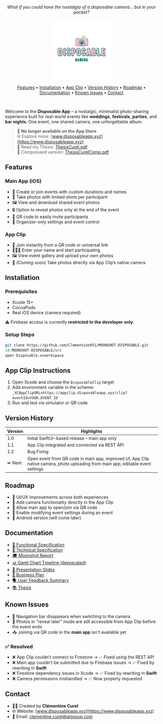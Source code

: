 <p align="center"><em>What if you could have the nostalgia of a disposable camera... but in your pocket?</em></p>
<p align="center">
  <img height="200px" src="./Documents/Images/SmallLogo.png" />
</p>
<p align="center">
  <a href="#features">Features</a> • 
  <a href="#installation">Installation</a> • 
  <a href="#app-clip-instructions">App Clip</a> • 
  <a href="#version-history">Version History</a> • 
  <a href="#roadmap">Roadmap</a> • 
  <a href="#documentation">Documentation</a> • 
  <a href="#known-issues">Known Issues</a> • 
  <a href="#contact">Contact</a>
</p>

<br>

Welcome to the **Disposable App** – a nostalgic, minimalist photo-sharing experience built for real-world events like **weddings**, **festivals**, **parties**, and **bar nights**. One event, one shared camera, one unforgettable album.

> 🚧 **No longer available on the App Store**  
> 🌐 Explore more: [www.disposableapp.xyz](https://www.disposableapp.xyz)  
> 📔 Read my Thesis: [ThesisCurel.pdf](./Documents/Thesis/ThesisCurel.pdf)  
> 💾 Compressed version: [ThesisCurelComp.pdf](./Documents/Thesis/ThesisCurelComp.pdf)

## Features

### Main App (iOS)
- 📅 Create or join events with custom durations and names
- 📸 Take photos with limited shots per participant
- 🖼️ View and download shared event photos
- 🔒 Option to reveal photos only at the end of the event
- 🎯 QR code to easily invite participants
- 🔧 Organizer-only settings and event control

### App Clip
- 🔗 Join instantly from a QR code or universal link
- 🧑‍🤝‍🧑 Enter your name and start participating
- 🖼️ View event gallery and upload your own photos
- 📸 *(Coming soon)* Take photos directly via App Clip’s native camera

## Installation

### Prerequisites
- Xcode 15+
- CocoaPods
- Real iOS device (camera required)

⚠️ Firebase access is currently **restricted to the developer only**.

### Setup Steps
```bash
git clone https://github.com/Clementine951/MOONSHOT-DISPOSABLE.git
cd MOONSHOT-DISPOSABLE/src
open Disposable.xcworkspace
```

## App Clip Instructions

1. Open Xcode and choose the `DisposableClip` target  
2. Add environment variable in the scheme:  
   `_XCAppClipURL=https://appclip.disposableapp.xyz/clip?eventId=YOUR_EVENT_ID`  
3. Run and test via simulator or QR code

## Version History

| Version | Highlights |
|--------|------------|
| 1.0 | Initial SwiftUI-based release – main app only |
| 1.1 | App Clip integrated and connected via REST API |
| 1.2 | Bug Fixing |
| ⏩ Next | Open event from QR code in main app, improved UI, App Clip native camera, photo uploading from main app, editable event settings |


## Roadmap

- 🎨 UI/UX improvements across both experiences
- 📸 Add camera functionality directly in the App Clip
- 🔗 Allow main app to open/join via QR code
- 🔧 Enable modifying event settings during an event
- 🤖 Android version (will come later)


## Documentation

- [📓 Functional Specification](./Documents/Old%20Specifications/FunctionalSpecification.md)
- [🧠 Technical Specification](./Documents/Old%20Specifications/TechnicalSpecification.md)
- [🎓 Moonshot Report](./Documents/Presentation%202024/Report.pdf)
- [📊 Gantt Chart Timeline (deprecated)](./Documents/Images/timeline.png)
- [📄 Presentation Slides ](./Documents/Presentation%202024/Presentation.pdf)
- [💼 Business Plan](./Documents/Version2/BusinessPlan.md)
- [🗣️ User Feedback Summary](./Documents/Version2/UserFeedback.md)
- [📚 Thesis](./Documents/Thesis/ThesisCurel.pdf)

## Known Issues

- 🧭 Navigation bar disappears when switching to the camera
- 📸 Photos in “reveal later” mode are still accessible from App Clip before the event ends
- 📥 Joining via QR code in the **main app** isn't available yet

### ✅ Resolved
- ❌ App Clip couldn’t connect to Firestore → ✅ Fixed using the REST API
- ❌ Main app couldn’t be submitted due to Firebase issues → ✅ Fixed by rewriting in **Swift**
- ❌ Firestore dependency issues in Xcode → ✅ Fixed by rewriting in **Swift**
- ❌ Camera permissions mishandled → ✅ Now properly requested

## Contact

- 👩‍💻 Created by **Clémentine Curel**
- 🌐 Website: [www.disposableapp.xyz](https://www.disposableapp.xyz)
- 📧 Email: [clementine.curel@algosup.com](mailto:clementine.curel@algosup.com)
